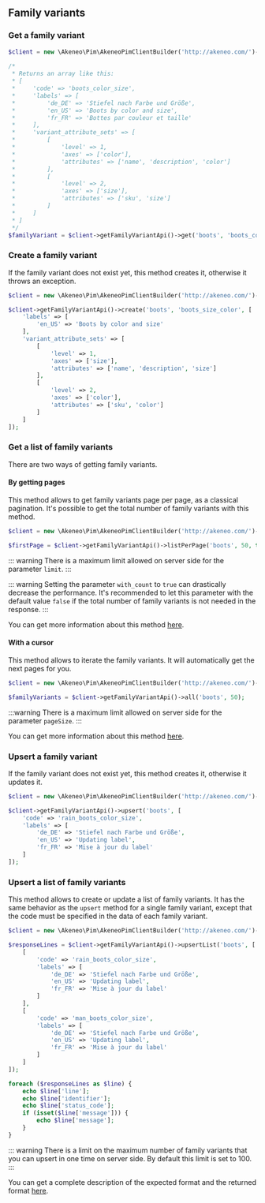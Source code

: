 ## Family variants

### Get a family variant

```php
$client = new \Akeneo\Pim\AkeneoPimClientBuilder('http://akeneo.com/')->buildAuthenticatedByPassword('client_id', 'secret', 'admin', 'admin');
                     
/*
 * Returns an array like this:
 * [
 *     'code' => 'boots_color_size',
 *     'labels' => [
 *         'de_DE' => 'Stiefel nach Farbe und Größe',
 *         'en_US' => 'Boots by color and size',
 *         'fr_FR' => 'Bottes par couleur et taille'
 *     ],
 *     'variant_attribute_sets' => [
 *         [
 *             'level' => 1,
 *             'axes' => ['color'],
 *             'attributes' => ['name', 'description', 'color']
 *         ],
 *         [
 *             'level' => 2,
 *             'axes' => ['size'],
 *             'attributes' => ['sku', 'size']
 *         ]
 *     ]
 * ]
 */
$familyVariant = $client->getFamilyVariantApi()->get('boots', 'boots_color_size');
```

### Create a family variant

If the family variant does not exist yet, this method creates it, otherwise it throws an exception.

```php
$client = new \Akeneo\Pim\AkeneoPimClientBuilder('http://akeneo.com/')->buildAuthenticatedByPassword('client_id', 'secret', 'admin', 'admin');

$client->getFamilyVariantApi()->create('boots', 'boots_size_color', [
    'labels' => [
        'en_US' => 'Boots by color and size'
    ],
    'variant_attribute_sets' => [
        [
            'level' => 1,
            'axes' => ['size'],
            'attributes' => ['name', 'description', 'size']
        ],
        [
            'level' => 2,
            'axes' => ['color'],
            'attributes' => ['sku', 'color']
        ]
    ]
]);
```

### Get a list of family variants

There are two ways of getting family variants.

#### By getting pages

This method allows to get family variants page per page, as a classical pagination.
It's possible to get the total number of family variants with this method.

```php
$client = new \Akeneo\Pim\AkeneoPimClientBuilder('http://akeneo.com/')->buildAuthenticatedByPassword('client_id', 'secret', 'admin', 'admin');

$firstPage = $client->getFamilyVariantApi()->listPerPage('boots', 50, true);
```

::: warning
There is a maximum limit allowed on server side for the parameter `limit`.
:::

::: warning
Setting the parameter `with_count`  to `true`  can drastically decrease the performance.
It's recommended to let this parameter with the default value `false` if the total number of family variants is not needed in the response.
:::

You can get more information about this method [here](/php-client/list-resources.html#by-getting-pages).

#### With a cursor

This method allows to iterate the family variants. It will automatically get the next pages for you.

```php
$client = new \Akeneo\Pim\AkeneoPimClientBuilder('http://akeneo.com/')->buildAuthenticatedByPassword('client_id', 'secret', 'admin', 'admin');

$familyVariants = $client->getFamilyVariantApi()->all('boots', 50);
```

:::warning
There is a maximum limit allowed on server side for the parameter `pageSize`.
:::

You can get more information about this method [here](/php-client/list-resources.html#with-a-cursor).

### Upsert a family variant

If the family variant does not exist yet, this method creates it, otherwise it updates it.

```php
$client = new \Akeneo\Pim\AkeneoPimClientBuilder('http://akeneo.com/')->buildAuthenticatedByPassword('client_id', 'secret', 'admin', 'admin');

$client->getFamilyVariantApi()->upsert('boots', [
    'code' => 'rain_boots_color_size',
    'labels' => [
        'de_DE' => 'Stiefel nach Farbe und Größe',
        'en_US' => 'Updating label',
        'fr_FR' => 'Mise à jour du label'
    ]
]);
```

### Upsert a list of family variants

This method allows to create or update a list of family variants.
It has the same behavior as the `upsert` method for a single family variant, except that the code must be specified in the data of each family variant.


```php
$client = new \Akeneo\Pim\AkeneoPimClientBuilder('http://akeneo.com/')->buildAuthenticatedByPassword('client_id', 'secret', 'admin', 'admin');

$responseLines = $client->getFamilyVariantApi()->upsertList('boots', [
    [
        'code' => 'rain_boots_color_size',
        'labels' => [
            'de_DE' => 'Stiefel nach Farbe und Größe',
            'en_US' => 'Updating label',
            'fr_FR' => 'Mise à jour du label'
        ]
    ],
    [
        'code' => 'man_boots_color_size',
        'labels' => [
            'de_DE' => 'Stiefel nach Farbe und Größe',
            'en_US' => 'Updating label',
            'fr_FR' => 'Mise à jour du label'
        ]
    ]
]);

foreach ($responseLines as $line) {
    echo $line['line'];
    echo $line['identifier'];
    echo $line['status_code'];
    if (isset($line['message'])) {
        echo $line['message'];
    }
}
```

::: warning
There is a limit on the maximum number of family variants that you can upsert in one time on server side. By default this limit is set to 100.
:::

You can get a complete description of the expected format and the returned format [here](/api-reference.html#get_families__family_code__variants).

